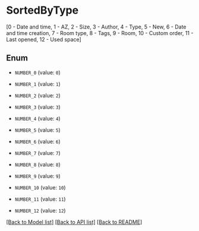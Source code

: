 # SortedByType

[0 - Date and time, 1 - AZ, 2 - Size, 3 - Author, 4 - Type, 5 - New, 6 - Date and time creation, 7 - Room type, 8 - Tags, 9 - Room, 10 - Custom order, 11 - Last opened, 12 - Used space]

## Enum

* `NUMBER_0` (value: `0`)

* `NUMBER_1` (value: `1`)

* `NUMBER_2` (value: `2`)

* `NUMBER_3` (value: `3`)

* `NUMBER_4` (value: `4`)

* `NUMBER_5` (value: `5`)

* `NUMBER_6` (value: `6`)

* `NUMBER_7` (value: `7`)

* `NUMBER_8` (value: `8`)

* `NUMBER_9` (value: `9`)

* `NUMBER_10` (value: `10`)

* `NUMBER_11` (value: `11`)

* `NUMBER_12` (value: `12`)

[[Back to Model list]](../README.md#documentation-for-models) [[Back to API list]](../README.md#documentation-for-api-endpoints) [[Back to README]](../README.md)


